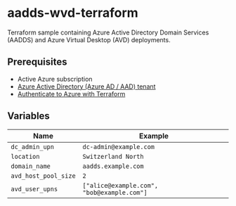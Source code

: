# aadds-wvd-terraform

Terraform sample containing Azure Active Directory Domain Services (AADDS) and Azure Virtual Desktop (AVD) deployments.

## Prerequisites

- Active Azure subscription
- [Azure Active Directory (Azure AD / AAD) tenant](https://docs.microsoft.com/en-us/azure/active-directory/develop/quickstart-create-new-tenant)
- [Authenticate to Azure with Terraform](https://registry.terraform.io/providers/hashicorp/azurerm/latest/docs#authenticating-to-azure)

## Variables

| Name                 | Example                                    |
| -------------------- | ------------------------------------------ |
| `dc_admin_upn`       | `dc-admin@example.com`                     |
| `location`           | `Switzerland North`                        |
| `domain_name`        | `aadds.example.com`                        |
| `avd_host_pool_size` | `2`                                        |
| `avd_user_upns`      | `["alice@example.com", "bob@example.com"]` |
